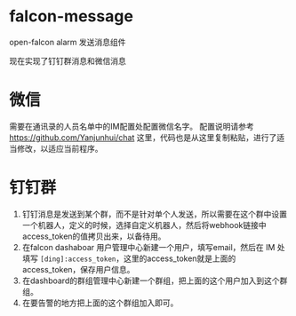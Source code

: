 # falcon-message
open-falcon alarm 发送消息组件

现在实现了钉钉群消息和微信消息

# 微信
需要在通讯录的人员名单中的IM配置处配置微信名字。
配置说明请参考 https://github.com/Yanjunhui/chat 这里，代码也是从这里复制粘贴，进行了适当修改，以适应当前程序。

# 钉钉群
1. 钉钉消息是发送到某个群，而不是针对单个人发送，所以需要在这个群中设置一个机器人，定义的时候，选择自定义机器人，然后将webhook链接中access_token的值拷贝出来，以备待用。
2. 在falcon dashaboar 用户管理中心新建一个用户，填写email，然后在 IM 处填写 `[ding]:access_token`，这里的access_token就是上面的access_token，保存用户信息。
3. 在dashboard的群组管理中心新建一个群组，把上面的这个用户加入到这个群组。
4. 在要告警的地方把上面的这个群组加入即可。
